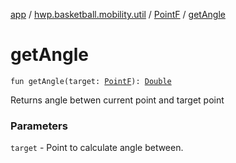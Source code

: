 [app](../../index.md) / [hwp.basketball.mobility.util](../index.md) / [PointF](index.md) / [getAngle](.)

# getAngle

`fun getAngle(target: `[`PointF`](index.md)`): `[`Double`](https://kotlinlang.org/api/latest/jvm/stdlib/kotlin/-double/index.html)

Returns angle betwen current point and target point

### Parameters

`target` - Point to calculate angle between.